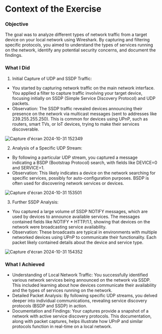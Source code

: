 # Context of the Exercise

### Objective

The goal was to analyze different types of network traffic from a target device on your local network using Wireshark. By capturing and filtering specific protocols, you aimed to understand the types of services running on the network, identify any potential security concerns, and document the findings.

### What I Did

1. Initial Capture of UDP and SSDP Traffic:

- You started by capturing network traffic on the main network interface. You applied a filter to capture traffic involving your target device, focusing initially on SSDP (Simple Service Discovery Protocol) and UDP packets.
- Observation: The SSDP traffic revealed devices announcing their presence on the network via multicast messages (sent to addresses like 239.255.255.250). This is common for devices using UPnP, such as routers, smart TVs, or IoT devices, trying to make their services discoverable.

![Capture d'écran 2024-10-31 152349](https://github.com/user-attachments/assets/80421a10-ea34-418f-9a67-3971a0efcfaf)

2. Analysis of a Specific UDP Stream:

- By following a particular UDP stream, you captured a message indicating a BSDP (Bootstrap Protocol) search, with fields like DEVICE=0 and SERVICE=1.
- Observation: This likely indicates a device on the network searching for specific services, possibly for auto-configuration purposes. BSDP is often used for discovering network services or devices.

![Capture d'écran 2024-10-31 153501](https://github.com/user-attachments/assets/6f9af4ea-bfd8-4705-b7eb-80c2643651c1)

3. Further SSDP Analysis:

- You captured a large volume of SSDP NOTIFY messages, which are used by devices to announce available services. The messages contained fields like NOTIFY * HTTP/1.1, showing that devices on the network were broadcasting service availability.
- Observation: These broadcasts are typical in environments with multiple networked devices using UPnP to communicate their functionality. Each packet likely contained details about the device and service type.

![Capture d'écran 2024-10-31 154352](https://github.com/user-attachments/assets/e586fca6-20f2-40a9-9715-43f2934bec75)


### What I Achieved

- Understanding of Local Network Traffic: You successfully identified various network services being announced on the network via SSDP. This included learning about how devices communicate their availability and the types of services running on the network.
- Detailed Packet Analysis: By following specific UDP streams, you delved deeper into individual communications, revealing service discovery protocols (BSDP and SSDP) in action.
- Documentation and Findings: Your captures provide a snapshot of a network with active service discovery protocols. This documentation, along with packet captures, helps illustrate how UPnP and similar protocols function in real-time on a local network.
